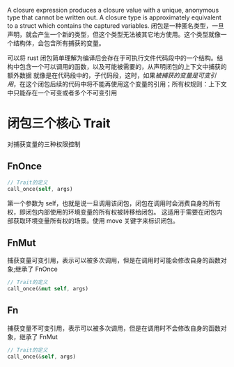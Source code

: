 A closure expression produces a closure value with a unique, anonymous type that cannot be written out. A closure type is approximately equivalent to a struct which contains the captured variables.
闭包是一种匿名类型，一旦声明，就会产生一个新的类型，但这个类型无法被其它地方使用。这个类型就像一个结构体，会包含所有捕获的变量。

可以将 rust 闭包简单理解为编译后会存在于可执行文件代码段中的一个结构。结构中包含一个可以调用的函数，以及可能被需要的，从声明闭包的上下文中捕获的额外数据
就像是在代码段中的，子代码段，这时，如果*被捕获的变量是可变引用*，在这个闭包后续的代码中将不能再使用这个变量的引用；所有权规则：上下文中只能存在一个可变或者多个不可变引用

# 闭包三个核心 Trait

对捕获变量的三种权限控制

## FnOnce

```rs
// Trait的定义
call_once(self, args)
```

第一个参数为 self，也就是说一旦调用该闭包，闭包在调用时会消费自身的所有权，即闭包内部使用的环境变量的所有权被转移给闭包。
这适用于需要在闭包内部获取环境变量所有权的场景。使用 move 关键字来标识闭包。

## FnMut

捕获变量可变引用，表示可以被多次调用，但是在调用时可能会修改自身的函数对象;继承了 FnOnce

```rs
// Trait的定义
call_once(&mut self, args)
```

## Fn

捕获变量不可变引用，表示可以被多次调用，但是在调用时不会修改自身的函数对象，继承了 FnMut

```rs
// Trait的定义
call_once(&self, args)
```
